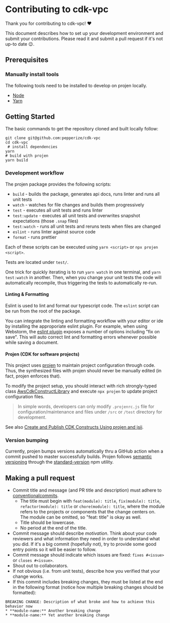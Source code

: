 # Contributing to cdk-vpc

Thank you for contributing to cdk-vpc! :heart:

This document describes how to set up your development environment and submit your contributions. Please read it and
submit a pull request if it's not up-to date :wink:.

## Prerequisites

### Manually install tools

The following tools need to be installed to develop on projen locally.

- [Node](https://nodejs.org/en/download/)
- [Yarn](https://yarnpkg.com/en/docs/install)

## Getting Started

The basic commands to get the repository cloned and built locally follow:

```shell
git clone git@github.com:pepperize/cdk-vpc
cd cdk-vpc
 # install dependencies
yarn
# build with projen
yarn build
```

### Development workflow

The projen package provides the following scripts:

- `build` - builds the package, generates api docs, runs linter and runs all unit tests
- `watch` - watches for file changes and builds them progressively
- `test` - executes all unit tests and runs linter
- `test:update` - executes all unit tests and overwrites snapshot expectations (those `.snap` files)
- `test:watch` - runs all unit tests and reruns tests when files are changed
- `eslint` - runs linter against source code
- `format` - runs prettier

Each of these scripts can be executed using `yarn <script>` or `npx projen <script>`.

Tests are located under `test/`.

One trick for quickly iterating is to run `yarn watch` in one terminal, and
`yarn test:watch` in another. Then, when you change your unit tests the code
will automatically recompile, thus triggering the tests to automatically re-run.

#### Linting & Formatting

Eslint is used to lint and format our typescript code. The `eslint` script can be run from the root of the package.

You can integrate the linting and formatting workflow with your editor or ide by installing the approporiate eslint
plugin. For example, when using Webstorm, the [eslint plugin](https://www.jetbrains.com/help/webstorm/eslint.html)
exposes a number of options including "fix on save". This will auto correct lint and formatting errors whenever
possible while saving a document.

#### Projen (CDK for software projects)

This project uses [projen](https://github.com/projen/projen) to maintain project configuration through code. Thus, the
synthesized files with projen should never be manually edited (in fact, projen enforces that).

To modify the project setup, you should interact with rich strongly-typed
class [AwsCdkConstructLibrary](https://github.com/projen/projen/blob/master/API.md#projen-awscdk-construct) and
execute `npx projen` to update project configuration files.

> In simple words, developers can only modify `.projenrc.js` file for configuration/maintenance and files under `/src`
> or `/test` directory for development.

See also [Create and Publish CDK Constructs Using projen and jsii](https://github.com/seeebiii/projen-test).

### Version bumping

Currently, projen bumps versions automatically thru a GitHub action when a commit pushed to master successfully builds.
Projen follows [semantic versioning](https://semver.org/)
through the [standard-version](https://github.com/conventional-changelog/standard-version) npm utility.

## Making a pull request

- Commit title and message (and PR title and description) must adhere to [conventionalcommits](https://www.conventionalcommits.org).
  - The title must begin with `feat(module): title`, `fix(module): title`,
    `refactor(module): title` or `chore(module): title`, where the module refers
    to the projects or components that the change centers on.
    The module can be omitted, so "feat: title" is okay as well.
  - Title should be lowercase.
  - No period at the end of the title.
- Commit message should describe _motivation_. Think about your code reviewers and what information they need in
  order to understand what you did. If it's a big commit (hopefully not), try to provide some good entry points so
  it will be easier to follow.
- Commit message should indicate which issues are fixed: `fixes #<issue>` or `closes #<issue>`.
- Shout out to collaborators.
- If not obvious (i.e. from unit tests), describe how you verified that your change works.
- If this commit includes breaking changes, they must be listed at the end in the following format (notice how multiple breaking changes should be formatted):

```
BREAKING CHANGE: Description of what broke and how to achieve this behavior now
* **module-name:** Another breaking change
* **module-name:** Yet another breaking change
```
